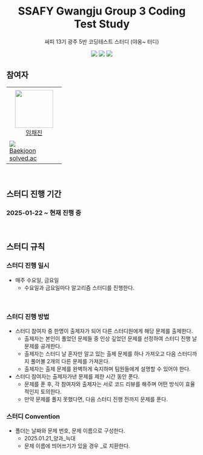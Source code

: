 <div align="center">
  <h1>SSAFY Gwangju Group 3 Coding Test Study</h1>
  <p>싸피 13기 광주 5반 코딩테스트 스터디 (야옹~ 터디)</p>
  <img src="https://img.shields.io/badge/Java-%23ED8B00.svg?style=for-the-badge&logo=openjdk&logoColor=white">
  <img src="https://img.shields.io/badge/Eclipse%20IDE-2C2255?style=for-the-badge&logo=eclipseide&logoColor=white">
  <img src="https://img.shields.io/badge/Intellij%20Idea-000?logo=intellij-idea&style=for-the-badge">
</div>

## 참여자 
<table>
    <tr height="140px">
        <td align="center" width="130px">
            <a href="https://github.com/Brylimo"><img height="100px" width="100px" src="https://avatars.githubusercontent.com/u/48869794?v=4"/></a>
            <br />
            <a href="https://github.com/Brylimo">임채진</a>
        </td>
    </tr>
    <tr height="50px">
      <td>
        <img src="http://mazassumnida.wtf/api/mini/generate_badge?boj=tourist0302" />
            <br />
            <a href="https://www.acmicpc.net/user/tourist0302">Baekjoon</a>
            <br />
            <a href="https://solved.ac/profile/tourist0302">solved.ac</a>
      </td>
    </tr>
</table>

</br>

## 스터디 진행 기간
### 2025-01-22 ~ 현재 진행 중

</br>

## 스터디 규칙
### 스터디 진행 일시
- 매주 수요일, 금요일
  - 수요일과 금요일마다 알고리즘 스터디를 진행한다.

<br/>

### 스터디 진행 방법
- 스터디 참여자 중 한명이 출제자가 되어 다른 스터디원에게 해당 문제를 출제한다.
  - 출제자는 본인이 풀었던 문제들 중 인상 깊었던 문제를 선정하여 스터디 진행 날 문제를 공개한다.
  - 출제자는 스터디 날 혼자만 알고 있는 출제 문제를 하나 가져오고 다음 스터디까지 풀어볼 2개의 다른 문제를 가져온다.
  - 출제자는 출제 문제를 완벽하게 숙지하며 팀원들에게 설명할 수 있어야 한다.
- 스터디 참여자는 출제자가낸 문제를 제한 시간 동안 푼다.
  - 문제를 푼 후, 각 참여자와 출제자는 서로 코드 리뷰를 해주며 어떤 방식이 효율적인지 토의한다.
  - 만약 문제를 풀지 못했다면, 다음 스터디 진행 전까지 문제를 푼다.
 
### 스터디 Convention
- 폴더는 날짜와 문제 번호, 문제 이름으로 구성한다.
  - 2025.01.21_양과_늑대
  - 문제 이름에 띄어쓰기가 있을 경우 _로 치환한다.
